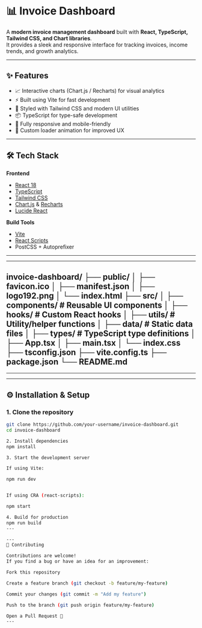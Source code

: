 # 📊 Invoice Dashboard

A **modern invoice management dashboard** built with **React, TypeScript, Tailwind CSS, and Chart libraries**.  
It provides a sleek and responsive interface for tracking invoices, income trends, and growth analytics.

---

## ✨ Features

- 📈 Interactive charts (Chart.js / Recharts) for visual analytics  
- ⚡ Built using Vite for fast development  
- 💅 Styled with Tailwind CSS and modern UI utilities  
- 📦 TypeScript for type-safe development  
- 📱 Fully responsive and mobile-friendly  
- 💜 Custom loader animation for improved UX

---

## 🛠️ Tech Stack

**Frontend**
- [React 18](https://react.dev/)
- [TypeScript](https://www.typescriptlang.org/)
- [Tailwind CSS](https://tailwindcss.com/)
- [Chart.js](https://www.chartjs.org/) & [Recharts](https://recharts.org/en-US/)
- [Lucide React](https://lucide.dev/)

**Build Tools**
- [Vite](https://vitejs.dev/)  
- [React Scripts](https://create-react-app.dev/)  
- PostCSS + Autoprefixer

---

---
invoice-dashboard/
├── public/
│ ├── favicon.ico
│ ├── manifest.json
│ ├── logo192.png
│ └── index.html
├── src/
│ ├── components/ # Reusable UI components
│ ├── hooks/ # Custom React hooks
│ ├── utils/ # Utility/helper functions
│ ├── data/ # Static data files
│ ├── types/ # TypeScript type definitions
│ ├── App.tsx
│ ├── main.tsx
│ └── index.css
├── tsconfig.json
├── vite.config.ts
├── package.json
└── README.md
---
---

---

## ⚙️ Installation & Setup

### 1. Clone the repository
```bash
git clone https://github.com/your-username/invoice-dashboard.git
cd invoice-dashboard

2. Install dependencies
npm install

3. Start the development server

If using Vite:

npm run dev


If using CRA (react-scripts):

npm start

4. Build for production
npm run build
---

---
🤝 Contributing

Contributions are welcome!
If you find a bug or have an idea for an improvement:

Fork this repository

Create a feature branch (git checkout -b feature/my-feature)

Commit your changes (git commit -m "Add my feature")

Push to the branch (git push origin feature/my-feature)

Open a Pull Request 🎉
---

